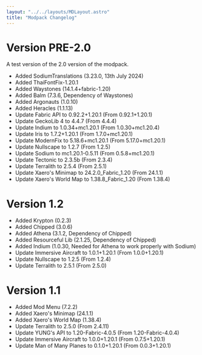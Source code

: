 ```yaml
---
layout: "../../layouts/MDLayout.astro"
title: "Modpack Changelog"
---
```


# Version PRE-2.0
A test version of the 2.0 version of the modpack.

- Added SodiumTranslations (3.23.0, 13th July 2024)
- Added ThaiFontFix-1.20.1
- Added Waystones (14.1.4+fabric-1.20)
- Added Balm (7.3.6, Dependency of Waystones)
- Added Argonauts (1.0.10)
- Added Heracles (1.1.13)
- Update Fabric API to 0.92.2+1.20.1 (From 0.92.1+1.20.1)
- Update GeckoLib 4 to 4.4.7 (From 4.4.4)
- Update Indium to 1.0.34+mc1.20.1 (From 1.0.30+mc1.20.4)
- Update Iris to 1.7.2+1.20.1 (From 1.7.0+mc1.20.1)
- Update ModernFix to 5.18.6+mc1.20.1 (From 5.17.0+mc1.20.1)
- Update Nullscape to 1.2.7 (From 1.2.5)
- Update Sodium to mc1.20.1-0.5.11 (From 0.5.8+mc1.20.1)
- Update Tectonic to 2.3.5b (From 2.3.4)
- Update Terralith to 2.5.4 (From 2.5.1)
- Update Xaero's Minimap to 24.2.0_Fabric_1.20 (From 24.1.1)
- Update Xaero's World Map to 1.38.8_Fabric_1.20 (From 1.38.4)

# Version 1.2
- Added Krypton (0.2.3)
- Added Chipped (3.0.6)
- Added Athena (3.1.2, Dependency of Chipped)
- Added Resourceful Lib (2.1.25, Dependency of Chipped)
- Added Indium (1.0.30, Needed for Athena to work properly with Sodium)
- Update Immersive Aircraft to 1.0.1+1.20.1 (From 1.0.0+1.20.1)
- Update Nullscape to 1.2.5 (From 1.2.4)
- Update Terralith to 2.5.1 (From 2.5.0)

# Version 1.1
- Added Mod Menu (7.2.2)
- Added Xaero's Minimap (24.1.1)
- Added Xaero's World Map (1.38.4)
- Update Terralith to 2.5.0 (From 2.4.11)
- Update YUNG's API to 1.20-Fabric-4.0.5 (From 1.20-Fabric-4.0.4)
- Update Immersive Aircraft to 1.0.0+1.20.1 (From 0.7.5+1.20.1)
- Update Man of Many Planes to 0.1.0+1.20.1 (From 0.0.3+1.20.1)